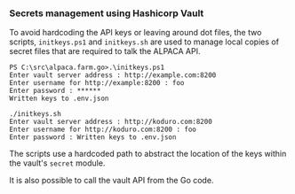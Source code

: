 ### Secrets management using Hashicorp Vault

To avoid hardcoding the API keys or leaving around dot files, the two scripts, `initkeys.ps1` and `initkeys.sh` are used to manage local copies of secret files that are required to talk the ALPACA API.

```
PS C:\src\alpaca.farm.go>.\initkeys.ps1
Enter vault server address : http://example.com:8200
Enter username for http://example:8200 : foo
Enter password : ******
Written keys to .env.json
```

```
./initkeys.sh
Enter vault server address : http://koduro.com:8200
Enter username for http://koduro.com:8200 : foo
Enter password : Written keys to .env.json
```

The scripts use a hardcoded path to abstract the location of the keys within the vault's `secret` module. 

It is also possible to call the vault API from the Go code.